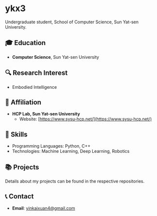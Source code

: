 # ykx3

Undergraduate student, School of Computer Science, Sun Yat-sen University.

## 🎓 Education

- **Computer Science**, Sun Yat-sen University

## 🔍 Research Interest

- Embodied Intelligence

## 🧪 Affiliation

- **HCP Lab, Sun Yat-sen University**
  - Website: [https://www.sysu-hcp.net/](https://www.sysu-hcp.net/)

## 💼 Skills

- Programming Languages: Python, C++
- Technologies: Machine Learning, Deep Learning, Robotics

## 📚 Projects

Details about my projects can be found in the respective repositories.

## 📞 Contact

- **Email**: yinkaixuan4@gmail.com

